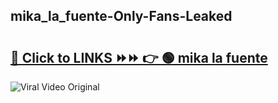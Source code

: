 
 ## mika_la_fuente-Only-Fans-Leaked

# <h2><a href="https://clipsfans.com/mika_la_fuente&ref=git">🔗 Click to LINKS ⏩⏩ 👉 🟢 mika la fuente </a></h2>

<a href="https://clipsfans.com/mika_la_fuente&ref=git" rel="nofollow" data-target="animated-image.originalLink"><img src="https://i.ibb.co.com/xMMVF88/686577567.gif" alt="Viral Video Original" style="max-width: 100%; display: inline-block;" data-target="animated-image.originalImage"></a>
